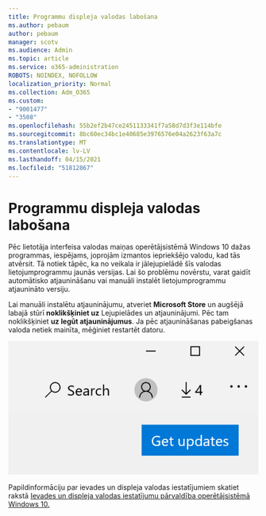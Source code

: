 ```yaml
---
title: Programmu displeja valodas labošana
ms.author: pebaum
author: pebaum
manager: scotv
ms.audience: Admin
ms.topic: article
ms.service: o365-administration
ROBOTS: NOINDEX, NOFOLLOW
localization_priority: Normal
ms.collection: Adm_O365
ms.custom:
- "9001477"
- "3508"
ms.openlocfilehash: 55b2ef2b47ce2451133341f7a58d7d3f3e114bfe
ms.sourcegitcommit: 8bc60ec34bc1e40685e3976576e04a2623f63a7c
ms.translationtype: MT
ms.contentlocale: lv-LV
ms.lasthandoff: 04/15/2021
ms.locfileid: "51812867"
---
```

# <a name="fix-the-display-language-of-apps"></a>Programmu displeja valodas labošana

Pēc lietotāja interfeisa valodas maiņas operētājsistēmā Windows 10 dažas programmas, iespējams, joprojām izmantos iepriekšējo valodu, kad tās atvērsit. Tā notiek tāpēc, ka no veikala ir jālejupielādē šīs valodas lietojumprogrammu jaunās versijas. Lai šo problēmu novērstu, varat gaidīt automātisko atjaunināšanu vai manuāli instalēt lietojumprogrammu atjaunināto versiju.

Lai manuāli instalētu atjauninājumu, atveriet **Microsoft Store** un augšējā labajā stūrī **noklikšķiniet uz** Lejupielādes un atjauninājumi. Pēc tam noklikšķiniet **uz Iegūt atjauninājumus**. Ja pēc atjaunināšanas pabeigšanas valoda netiek mainīta, mēģiniet restartēt datoru.

![Iegūstiet atjauninājumus.](media/get-updates.png)

Papildinformāciju par ievades un displeja valodas iestatījumiem skatiet rakstā [Ievades un displeja valodas iestatījumu pārvaldība operētājsistēmā Windows 10.](https://support.microsoft.com/help/4027670/windows-10-add-and-switch-input-and-display-language-preferences)
